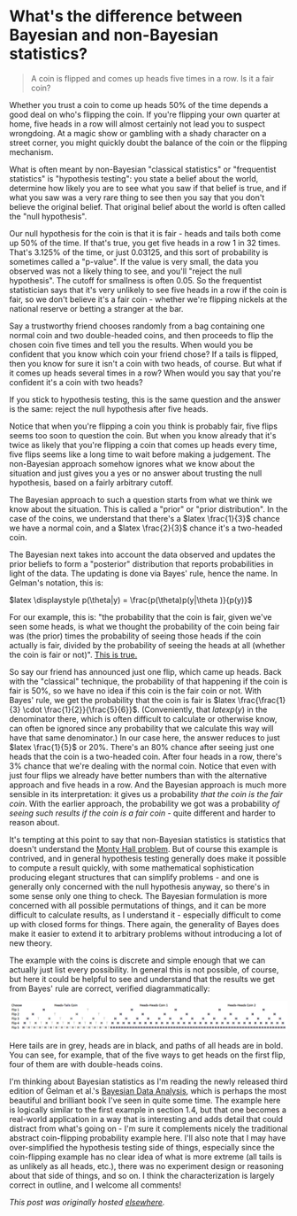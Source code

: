 # What's the difference between Bayesian and non-Bayesian statistics?

 > A coin is flipped and comes up heads five times in a row. Is it a fair coin?

Whether you trust a coin to come up heads 50% of the time depends a good deal on who's flipping the coin. If you're flipping your own quarter at home, five heads in a row will almost certainly not lead you to suspect wrongdoing. At a magic show or gambling with a shady character on a street corner, you might quickly doubt the balance of the coin or the flipping mechanism.

What is often meant by non-Bayesian "classical statistics" or "frequentist statistics" is "hypothesis testing": you state a belief about the world, determine how likely you are to see what you saw if that belief is true, and if what you saw was a very rare thing to see then you say that you don't believe the original belief. That original belief about the world is often called the "null hypothesis".

Our null hypothesis for the coin is that it is fair - heads and tails both come up 50% of the time. If that's true, you get five heads in a row 1 in 32 times. That's 3.125% of the time, or just 0.03125, and this sort of probability is sometimes called a "p-value". If the value is very small, the data you observed was not a likely thing to see, and you'll "reject the null hypothesis". The cutoff for smallness is often 0.05. So the frequentist statistician says that it's very unlikely to see five heads in a row if the coin is fair, so we don't believe it's a fair coin - whether we're flipping nickels at the national reserve or betting a stranger at the bar.

Say a trustworthy friend chooses randomly from a bag containing one normal coin and two double-headed coins, and then proceeds to flip the chosen coin five times and tell you the results. When would you be confident that you know which coin your friend chose? If a tails is flipped, then you know for sure it isn't a coin with two heads, of course. But what if it comes up heads several times in a row? When would you say that you're confident it's a coin with two heads?

If you stick to hypothesis testing, this is the same question and the answer is the same: reject the null hypothesis after five heads.

Notice that when you're flipping a coin you think is probably fair, five flips seems too soon to question the coin. But when you know already that it's twice as likely that you're flipping a coin that comes up heads every time, five flips seems like a long time to wait before making a judgement. The non-Bayesian approach somehow ignores what we know about the situation and just gives you a yes or no answer about trusting the null hypothesis, based on a fairly arbitrary cutoff.

The Bayesian approach to such a question starts from what we think we know about the situation. This is called a "prior" or "prior distribution". In the case of the coins, we understand that there's a $latex \frac{1}{3}$ chance we have a normal coin, and a $latex \frac{2}{3}$ chance it's a two-headed coin.

The Bayesian next takes into account the data observed and updates the prior beliefs to form a "posterior" distribution that reports probabilities in light of the data. The updating is done via Bayes' rule, hence the name. In Gelman's notation, this is:

$latex \displaystyle p(\theta|y) = \frac{p(\theta)p(y|\theta )}{p(y)}$

For our example, this is: "the probability that the coin is fair, given we've seen some heads, is what we thought the probability of the coin being fair was (the prior) times the probability of seeing those heads if the coin actually is fair, divided by the probability of seeing the heads at all (whether the coin is fair or not)". <a href="http://en.wikipedia.org/wiki/Bayes'_theorem">This is true.</a>

So say our friend has announced just one flip, which came up heads. Back with the "classical" technique, the probability of that happening if the coin is fair is 50%, so we have no idea if this coin is the fair coin or not. With Bayes' rule, we get the probability that the coin is fair is $latex \frac{\frac{1}{3} \cdot \frac{1}{2}}{\frac{5}{6}}$. (Conveniently, that $latex p(y)$ in the denominator there, which is often difficult to calculate or otherwise know, can often be ignored since any probability that we calculate this way will have that same denominator.) In our case here, the answer reduces to just $latex \frac{1}{5}$ or 20%. There's an 80% chance after seeing just one heads that the coin is a two-headed coin. After four heads in a row, there's 3% chance that we're dealing with the normal coin. Notice that even with just four flips we already have better numbers than with the alternative approach and five heads in a row. And the Bayesian approach is much more sensible in its interpretation: it gives us a probability <em>that the coin is the fair coin</em>. With the earlier approach, the probability we got was a probability <em>of seeing such results if the coin is a fair coin</em> - quite different and harder to reason about.

It's tempting at this point to say that non-Bayesian statistics is statistics that doesn't understand the <a href="http://en.wikipedia.org/wiki/Monty_Hall_problem">Monty Hall problem</a>. But of course this example is contrived, and in general hypothesis testing generally does make it possible to compute a result quickly, with some mathematical sophistication producing elegant structures that can simplify problems - and one is generally only concerned with the null hypothesis anyway, so there's in some sense only one thing to check. The Bayesian formulation is more concerned with all possible permutations of things, and it can be more difficult to calculate results, as I understand it - especially difficult to come up with closed forms for things. There again, the generality of Bayes does make it easier to extend it to arbitrary problems without introducing a lot of new theory.

The example with the coins is discrete and simple enough that we can actually just list every possibility. In general this is not possible, of course, but here it could be helpful to see and understand that the results we get from Bayes' rule are correct, verified diagrammatically:

<a href="screen-shot-2013-11-11-at-4-49-00-pm.png"><img class="aligncenter size-large wp-image-497" alt="diagram of coin scenarios" src="screen-shot-2013-11-11-at-4-49-00-pm.png"></a>

Here tails are in grey, heads are in black, and paths of all heads are in bold. You can see, for example, that of the five ways to get heads on the first flip, four of them are with double-heads coins.

I'm thinking about Bayesian statistics as I'm reading the newly released third edition of Gelman et al.'s <a href="http://www.amazon.com/Bayesian-Analysis-Edition-Chapman-Statistical/dp/1439840954">Bayesian Data Analysis</a>, which is perhaps the most beautiful and brilliant book I've seen in quite some time. The example here is logically similar to the first example in section 1.4, but that one becomes a real-world application in a way that is interesting and adds detail that could distract from what's going on - I'm sure it complements nicely the traditional abstract coin-flipping probability example here. I'll also note that I may have over-simplified the hypothesis testing side of things, especially since the coin-flipping example has no clear idea of what is more extreme (all tails is as unlikely as all heads, etc.), there was no experiment design or reasoning about that side of things, and so on. I think the characterization is largely correct in outline, and I welcome all comments!



*This post was originally hosted [elsewhere](https://planspacedotorg.wordpress.com/2013/11/11/whats-the-difference-between-bayesian-and-non-bayesian-statistics/).*
